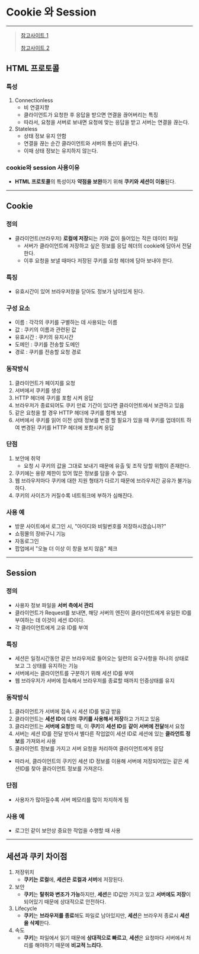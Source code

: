 # Cookie 와 Session 

---

>[참고사이트 1](https://interconnection.tistory.com/74)
>
>[참고사이트 2](https://chrisjune-13837.medium.com/web-%EC%BF%A0%ED%82%A4-%EC%84%B8%EC%85%98%EC%9D%B4%EB%9E%80-aa6bcb327582)

## HTML 프로토콜

### 특성

1. Connectionless
   - 비 연결지향
   - 클라이언트가 요청한 후 응답을 받으면 연결을 끊어버리는 특징
   - 따라서, 요청을 서버로 보내면 요청에 맞는 응답을 받고 서버는 연결을 끊는다. 
2. Stateless
   - 상태 정보 유지 안함 
   - 연결을 끊는 순간 클라이언트와 서버의 통신이 끝난다. 
   - 이때 상태 정보는 유지하지 않는다.

### cookie와 session 사용이유

- **HTML 프로토콜**의 특성이자 **약점을 보완**하기 위해 **쿠키와 세션이 이용**된다. 

---

## Cookie

### 정의

- 클라이언트(브라우저) **로컬에 저장**되는 키와 값이 들어있는 작은 데이터 파일
  - 서버가 클라이언트에 저장하고 싶은 정보를 응답 헤더의 cookie에 담아서 전달한다. 
  - 이후 요청을 보낼 때마다 저장된 쿠키를 요청 헤더에 담아 보내야 한다. 


### 특징

- 유효시간이 있어 브라우저창을 닫아도 정보가 남아있게 된다. 

### 구성 요소

- 이름 : 각각의 쿠키를 구별하는 데 사용되는 이름
- 값 : 쿠키의 이름과 관련된 값
- 유효시간 : 쿠키의 유지시간
- 도메인 : 쿠키를 전송할 도메인
- 경로 : 쿠키를 전송할 요청 경로

### 동작방식 

1. 클라이언트가 페이지를 요청
2. 서버에서 쿠키를 생성
3. HTTP 헤더에 쿠키를 포함 시켜 응답
4. 브라우저가 종료되어도 쿠키 만료 기간이 있다면 클라이언트에서 보관하고 있음
5. 같은 요청을 할 경우 HTTP 헤더에 쿠키를 함께 보냄
6. 서버에서 쿠키를 읽어 이전 상태 정보를 변경 할 필요가 있을 때 쿠키를 업데이트 하여 변경된 쿠키를 HTTP 헤더에 포함시켜 응답

### 단점

1. 보안에 취약
   - 요청 시 쿠키의 값을 그대로 보내기 때문에 유출 및 조작 당할 위험이 존재한다.
2. 쿠키에는 용량 제한이 있어 많은 정보를 담을 수 없다.
3. 웹 브라우저마다 쿠키에 대한 지원 형태가 다르기 때문에 브라우저간 공유가 불가능하다.
4. 쿠키의 사이즈가 커질수록 네트워크에 부하가 심해진다.

### 사용 예

- 방문 사이트에서 로그인 시, "아이디와 비밀번호를 저장하시겠습니까?"
- 쇼핑몰의 장바구니 기능
- 자동로그인
- 팝업에서 "오늘 더 이상 이 창을 보지 않음" 체크

---

## Session

### 정의

- 사용자 정보 파일을 **서버 측에서 관리** 
- 클라이언트가 Request를 보내면, 해당 서버의 엔진이 클라이언트에게 유일한 ID를 부여하는 데 이것이 세션 ID이다. 
- 각 클라이언트에게 고유 ID를 부여

### 특징

- 세션은 일정시간동안 같은 브라우저로 들어오는 일련의 요구사항을 하나의 상태로 보고 그 상태를 유지하는 기능
- 서버에서는 클라이언트를 구분하기 위해 세션 ID를 부여
- 웹 브라우저가 서버에 접속해서 브라우저를 종료할 때까지 인증상태를 유지

### 동작방식 

1. 클라이언트가 서버에 접속 시 세션 ID를 발급 받음
2. 클라이언트는 **세션 ID**에 대해 **쿠키를 사용해서 저장**하고 가지고 있음
3. 클라리언트는 **서버에 요청**할 때, 이 **쿠키**의 **세션 ID**를 **같이 서버에 전달**해서 요청
4. 서버는 세션 ID를 전달 받아서 별다른 작업없이 세션 ID로 세션에 있는 **클라언트 정보**를 가져와서 사용 
5. 클라이언트 정보를 가지고 서버 요청을 처리하여 클라이언트에게 응답

- 따라서, 클라이언트의 쿠키인 세션 ID 정보를 이용해 서버에 저장되어있는 같은 세션ID를 찾아 클라이언트 정보를 가져온다. 

### 단점

- 사용자가 많아질수록 서버 메모리를 많이 차지하게 됨

### 사용 예

- 로그인 같이 보안상 중요한 작업을 수행할 때 사용

---

## 세션과 쿠키 차이점

1. 저장위치
   - **쿠키는 로컬**에, **세션은 로컬과 서버**에 저장된다.
2. 보안
   - **쿠키**는 **탈취와 변조가 가능**하지만, **세션**은 ID값만 가지고 있고 **서버에도 저장**이 되어있기 때문에 상대적으로 안전하다.
3. Lifecycle
   - **쿠키**는 **브라우저를 종료**해도 파일로 남아있지만, **세션**은 브라우저 종료시 **세션을 삭제**한다.
4. 속도
   - **쿠키**는 파일에서 읽기 때문에 **상대적으로 빠르고**, **세션**은 요청마다 서버에서 처리를 해야하기 때문에 **비교적 느리다.**